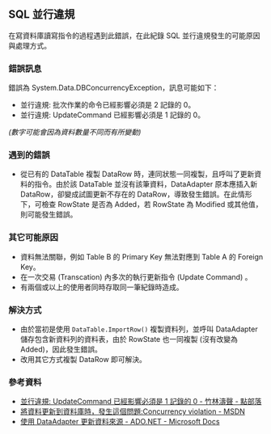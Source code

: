 ## SQL 並行違規

在寫資料庫讀寫指令的過程遇到此錯誤，在此紀錄  SQL 並行違規發生的可能原因與處理方式。

### 錯誤訊息

錯誤為 System.Data.DBConcurrencyException，訊息可能如下：

- 並行違規: 批次作業的命令已經影響必須是 2 記錄的 0。
- 並行違規: UpdateCommand 已經影響必須是 1 記錄的 0。

*(數字可能會因為資料數量不同而有所變動)*

### 遇到的錯誤

- 從已有的 DataTable 複製 DataRow 時，連同狀態一同複製，且呼叫了更新資料的指令。由於該 DataTable 並沒有該筆資料，DataAdapter 原本應插入新 DataRow，卻變成試圖更新不存在的 DataRow，導致發生錯誤。在此情形下，可檢查 RowState 是否為 Added，若 RowState 為 Modified 或其他值，則可能發生錯誤。

### 其它可能原因

- 資料無法關聯，例如 Table B 的 Primary Key 無法對應到 Table A 的 Foreign Key。
- 在一次交易 (Transcation) 內多次的執行更新指令 (Update Command) 。
- 有兩個或以上的使用者同時存取同一筆紀錄時造成。

### 解決方式

- 由於當初是使用 `DataTable.ImportRow()` 複製資料列，並呼叫 DataAdapter 儲存包含新資料列的資料表，由於 RowState 也一同複製 (沒有改變為 Added)，因此發生錯誤。
- 改用其它方式複製 DataRow 即可解決。

### 參考資料

- [並行違規: UpdateCommand 已經影響必須是 1 記錄的 0 - 竹林濤聲 - 點部落](https://dotblogs.com.tw/wesleybamboo/2009/11/13/11655)
- [將資料更新到資料庫時，發生這個問題:Concurrency violation - MSDN](https://social.msdn.microsoft.com/Forums/sqlserver/zh-TW/f55763c5-4b53-4ad1-9ea7-d2d5b3532971/23559360392600926356260322104036039260092423526178652923033229?forum=238)
- [使用 DataAdapter 更新資料來源 - ADO.NET - Microsoft Docs](https://docs.microsoft.com/zh-tw/dotnet/framework/data/adonet/updating-data-sources-with-dataadapters)